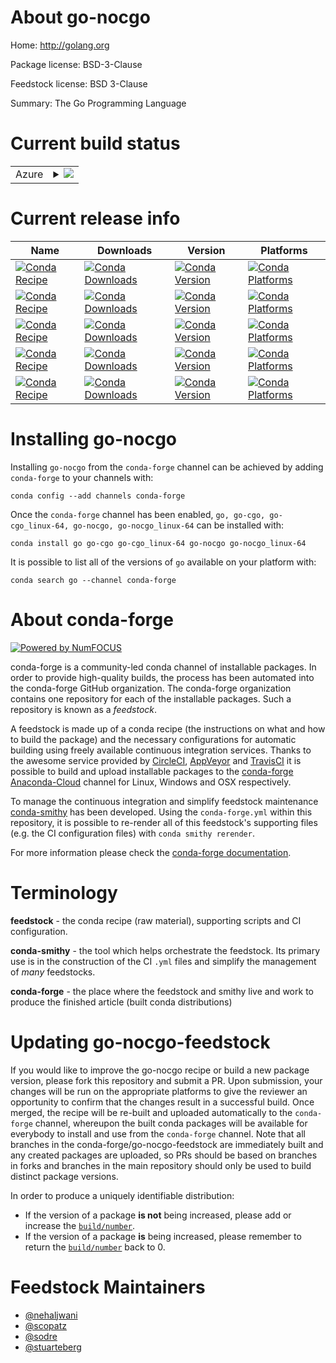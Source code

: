 About go-nocgo
==============

Home: http://golang.org

Package license: BSD-3-Clause

Feedstock license: BSD 3-Clause

Summary: The Go Programming Language



Current build status
====================


<table>
    
  <tr>
    <td>Azure</td>
    <td>
      <details>
        <summary>
          <a href="https://dev.azure.com/conda-forge/feedstock-builds/_build/latest?definitionId=5217&branchName=master">
            <img src="https://dev.azure.com/conda-forge/feedstock-builds/_apis/build/status/go-feedstock?branchName=master">
          </a>
        </summary>
        <table>
          <thead><tr><th>Variant</th><th>Status</th></tr></thead>
          <tbody><tr>
              <td>linux_aarch64_cgofalsego_variant_strnocgogo_variant_ver2.2.0target_platformlinux-aarch64</td>
              <td>
                <a href="https://dev.azure.com/conda-forge/feedstock-builds/_build/latest?definitionId=5217&branchName=master">
                  <img src="https://dev.azure.com/conda-forge/feedstock-builds/_apis/build/status/go-feedstock?branchName=master&jobName=linux&configuration=linux_aarch64_cgofalsego_variant_strnocgogo_variant_ver2.2.0target_platformlinux-aarch64" alt="variant">
                </a>
              </td>
            </tr><tr>
              <td>linux_aarch64_cgotruego_variant_strcgogo_variant_ver2.3.0target_platformlinux-aarch64</td>
              <td>
                <a href="https://dev.azure.com/conda-forge/feedstock-builds/_build/latest?definitionId=5217&branchName=master">
                  <img src="https://dev.azure.com/conda-forge/feedstock-builds/_apis/build/status/go-feedstock?branchName=master&jobName=linux&configuration=linux_aarch64_cgotruego_variant_strcgogo_variant_ver2.3.0target_platformlinux-aarch64" alt="variant">
                </a>
              </td>
            </tr><tr>
              <td>linux_cgofalsego_variant_strnocgogo_variant_ver2.2.0target_platformlinux-64</td>
              <td>
                <a href="https://dev.azure.com/conda-forge/feedstock-builds/_build/latest?definitionId=5217&branchName=master">
                  <img src="https://dev.azure.com/conda-forge/feedstock-builds/_apis/build/status/go-feedstock?branchName=master&jobName=linux&configuration=linux_cgofalsego_variant_strnocgogo_variant_ver2.2.0target_platformlinux-64" alt="variant">
                </a>
              </td>
            </tr><tr>
              <td>linux_cgotruego_variant_strcgogo_variant_ver2.3.0target_platformlinux-64</td>
              <td>
                <a href="https://dev.azure.com/conda-forge/feedstock-builds/_build/latest?definitionId=5217&branchName=master">
                  <img src="https://dev.azure.com/conda-forge/feedstock-builds/_apis/build/status/go-feedstock?branchName=master&jobName=linux&configuration=linux_cgotruego_variant_strcgogo_variant_ver2.3.0target_platformlinux-64" alt="variant">
                </a>
              </td>
            </tr><tr>
              <td>linux_ppc64le_cgofalsego_variant_strnocgogo_variant_ver2.2.0target_platformlinux-ppc64le</td>
              <td>
                <a href="https://dev.azure.com/conda-forge/feedstock-builds/_build/latest?definitionId=5217&branchName=master">
                  <img src="https://dev.azure.com/conda-forge/feedstock-builds/_apis/build/status/go-feedstock?branchName=master&jobName=linux&configuration=linux_ppc64le_cgofalsego_variant_strnocgogo_variant_ver2.2.0target_platformlinux-ppc64le" alt="variant">
                </a>
              </td>
            </tr><tr>
              <td>linux_ppc64le_cgotruego_variant_strcgogo_variant_ver2.3.0target_platformlinux-ppc64le</td>
              <td>
                <a href="https://dev.azure.com/conda-forge/feedstock-builds/_build/latest?definitionId=5217&branchName=master">
                  <img src="https://dev.azure.com/conda-forge/feedstock-builds/_apis/build/status/go-feedstock?branchName=master&jobName=linux&configuration=linux_ppc64le_cgotruego_variant_strcgogo_variant_ver2.3.0target_platformlinux-ppc64le" alt="variant">
                </a>
              </td>
            </tr><tr>
              <td>osx_cgofalsego_variant_strnocgogo_variant_ver2.2.0target_platformosx-64</td>
              <td>
                <a href="https://dev.azure.com/conda-forge/feedstock-builds/_build/latest?definitionId=5217&branchName=master">
                  <img src="https://dev.azure.com/conda-forge/feedstock-builds/_apis/build/status/go-feedstock?branchName=master&jobName=osx&configuration=osx_cgofalsego_variant_strnocgogo_variant_ver2.2.0target_platformosx-64" alt="variant">
                </a>
              </td>
            </tr><tr>
              <td>osx_cgotruego_variant_strcgogo_variant_ver2.3.0target_platformosx-64</td>
              <td>
                <a href="https://dev.azure.com/conda-forge/feedstock-builds/_build/latest?definitionId=5217&branchName=master">
                  <img src="https://dev.azure.com/conda-forge/feedstock-builds/_apis/build/status/go-feedstock?branchName=master&jobName=osx&configuration=osx_cgotruego_variant_strcgogo_variant_ver2.3.0target_platformosx-64" alt="variant">
                </a>
              </td>
            </tr><tr>
              <td>win_cgofalsego_variant_strnocgogo_variant_ver2.2.0target_platformwin-64</td>
              <td>
                <a href="https://dev.azure.com/conda-forge/feedstock-builds/_build/latest?definitionId=5217&branchName=master">
                  <img src="https://dev.azure.com/conda-forge/feedstock-builds/_apis/build/status/go-feedstock?branchName=master&jobName=win&configuration=win_cgofalsego_variant_strnocgogo_variant_ver2.2.0target_platformwin-64" alt="variant">
                </a>
              </td>
            </tr><tr>
              <td>win_cgotruego_variant_strcgogo_variant_ver2.3.0target_platformwin-64</td>
              <td>
                <a href="https://dev.azure.com/conda-forge/feedstock-builds/_build/latest?definitionId=5217&branchName=master">
                  <img src="https://dev.azure.com/conda-forge/feedstock-builds/_apis/build/status/go-feedstock?branchName=master&jobName=win&configuration=win_cgotruego_variant_strcgogo_variant_ver2.3.0target_platformwin-64" alt="variant">
                </a>
              </td>
            </tr>
          </tbody>
        </table>
      </details>
    </td>
  </tr>
</table>

Current release info
====================

| Name | Downloads | Version | Platforms |
| --- | --- | --- | --- |
| [![Conda Recipe](https://img.shields.io/badge/recipe-go-green.svg)](https://anaconda.org/conda-forge/go) | [![Conda Downloads](https://img.shields.io/conda/dn/conda-forge/go.svg)](https://anaconda.org/conda-forge/go) | [![Conda Version](https://img.shields.io/conda/vn/conda-forge/go.svg)](https://anaconda.org/conda-forge/go) | [![Conda Platforms](https://img.shields.io/conda/pn/conda-forge/go.svg)](https://anaconda.org/conda-forge/go) |
| [![Conda Recipe](https://img.shields.io/badge/recipe-go--cgo-green.svg)](https://anaconda.org/conda-forge/go-cgo) | [![Conda Downloads](https://img.shields.io/conda/dn/conda-forge/go-cgo.svg)](https://anaconda.org/conda-forge/go-cgo) | [![Conda Version](https://img.shields.io/conda/vn/conda-forge/go-cgo.svg)](https://anaconda.org/conda-forge/go-cgo) | [![Conda Platforms](https://img.shields.io/conda/pn/conda-forge/go-cgo.svg)](https://anaconda.org/conda-forge/go-cgo) |
| [![Conda Recipe](https://img.shields.io/badge/recipe-go--cgo_linux--64-green.svg)](https://anaconda.org/conda-forge/go-cgo_linux-64) | [![Conda Downloads](https://img.shields.io/conda/dn/conda-forge/go-cgo_linux-64.svg)](https://anaconda.org/conda-forge/go-cgo_linux-64) | [![Conda Version](https://img.shields.io/conda/vn/conda-forge/go-cgo_linux-64.svg)](https://anaconda.org/conda-forge/go-cgo_linux-64) | [![Conda Platforms](https://img.shields.io/conda/pn/conda-forge/go-cgo_linux-64.svg)](https://anaconda.org/conda-forge/go-cgo_linux-64) |
| [![Conda Recipe](https://img.shields.io/badge/recipe-go--nocgo-green.svg)](https://anaconda.org/conda-forge/go-nocgo) | [![Conda Downloads](https://img.shields.io/conda/dn/conda-forge/go-nocgo.svg)](https://anaconda.org/conda-forge/go-nocgo) | [![Conda Version](https://img.shields.io/conda/vn/conda-forge/go-nocgo.svg)](https://anaconda.org/conda-forge/go-nocgo) | [![Conda Platforms](https://img.shields.io/conda/pn/conda-forge/go-nocgo.svg)](https://anaconda.org/conda-forge/go-nocgo) |
| [![Conda Recipe](https://img.shields.io/badge/recipe-go--nocgo_linux--64-green.svg)](https://anaconda.org/conda-forge/go-nocgo_linux-64) | [![Conda Downloads](https://img.shields.io/conda/dn/conda-forge/go-nocgo_linux-64.svg)](https://anaconda.org/conda-forge/go-nocgo_linux-64) | [![Conda Version](https://img.shields.io/conda/vn/conda-forge/go-nocgo_linux-64.svg)](https://anaconda.org/conda-forge/go-nocgo_linux-64) | [![Conda Platforms](https://img.shields.io/conda/pn/conda-forge/go-nocgo_linux-64.svg)](https://anaconda.org/conda-forge/go-nocgo_linux-64) |

Installing go-nocgo
===================

Installing `go-nocgo` from the `conda-forge` channel can be achieved by adding `conda-forge` to your channels with:

```
conda config --add channels conda-forge
```

Once the `conda-forge` channel has been enabled, `go, go-cgo, go-cgo_linux-64, go-nocgo, go-nocgo_linux-64` can be installed with:

```
conda install go go-cgo go-cgo_linux-64 go-nocgo go-nocgo_linux-64
```

It is possible to list all of the versions of `go` available on your platform with:

```
conda search go --channel conda-forge
```


About conda-forge
=================

[![Powered by NumFOCUS](https://img.shields.io/badge/powered%20by-NumFOCUS-orange.svg?style=flat&colorA=E1523D&colorB=007D8A)](http://numfocus.org)

conda-forge is a community-led conda channel of installable packages.
In order to provide high-quality builds, the process has been automated into the
conda-forge GitHub organization. The conda-forge organization contains one repository
for each of the installable packages. Such a repository is known as a *feedstock*.

A feedstock is made up of a conda recipe (the instructions on what and how to build
the package) and the necessary configurations for automatic building using freely
available continuous integration services. Thanks to the awesome service provided by
[CircleCI](https://circleci.com/), [AppVeyor](https://www.appveyor.com/)
and [TravisCI](https://travis-ci.com/) it is possible to build and upload installable
packages to the [conda-forge](https://anaconda.org/conda-forge)
[Anaconda-Cloud](https://anaconda.org/) channel for Linux, Windows and OSX respectively.

To manage the continuous integration and simplify feedstock maintenance
[conda-smithy](https://github.com/conda-forge/conda-smithy) has been developed.
Using the ``conda-forge.yml`` within this repository, it is possible to re-render all of
this feedstock's supporting files (e.g. the CI configuration files) with ``conda smithy rerender``.

For more information please check the [conda-forge documentation](https://conda-forge.org/docs/).

Terminology
===========

**feedstock** - the conda recipe (raw material), supporting scripts and CI configuration.

**conda-smithy** - the tool which helps orchestrate the feedstock.
                   Its primary use is in the construction of the CI ``.yml`` files
                   and simplify the management of *many* feedstocks.

**conda-forge** - the place where the feedstock and smithy live and work to
                  produce the finished article (built conda distributions)


Updating go-nocgo-feedstock
===========================

If you would like to improve the go-nocgo recipe or build a new
package version, please fork this repository and submit a PR. Upon submission,
your changes will be run on the appropriate platforms to give the reviewer an
opportunity to confirm that the changes result in a successful build. Once
merged, the recipe will be re-built and uploaded automatically to the
`conda-forge` channel, whereupon the built conda packages will be available for
everybody to install and use from the `conda-forge` channel.
Note that all branches in the conda-forge/go-nocgo-feedstock are
immediately built and any created packages are uploaded, so PRs should be based
on branches in forks and branches in the main repository should only be used to
build distinct package versions.

In order to produce a uniquely identifiable distribution:
 * If the version of a package **is not** being increased, please add or increase
   the [``build/number``](https://conda.io/docs/user-guide/tasks/build-packages/define-metadata.html#build-number-and-string).
 * If the version of a package **is** being increased, please remember to return
   the [``build/number``](https://conda.io/docs/user-guide/tasks/build-packages/define-metadata.html#build-number-and-string)
   back to 0.

Feedstock Maintainers
=====================

* [@nehaljwani](https://github.com/nehaljwani/)
* [@scopatz](https://github.com/scopatz/)
* [@sodre](https://github.com/sodre/)
* [@stuarteberg](https://github.com/stuarteberg/)

